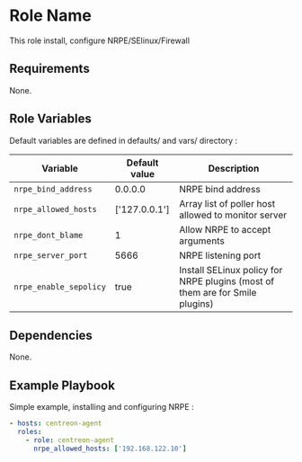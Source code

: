 Role Name
=========

This role install, configure NRPE/SElinux/Firewall

Requirements
------------

None.

Role Variables
--------------

Default variables are defined in defaults/ and vars/ directory :

| Variable | Default value | Description |
| -------- | ------------- | ----------- |
| `nrpe_bind_address` | 0.0.0.0 | NRPE bind address |
| `nrpe_allowed_hosts` | ['127.0.0.1'] | Array list of poller host allowed to monitor server |
| `nrpe_dont_blame` | 1 | Allow NRPE to accept arguments |
| `nrpe_server_port` | 5666 | NRPE listening port  |
| `nrpe_enable_sepolicy` | true | Install SELinux policy for NRPE plugins (most of them are for Smile plugins) |

Dependencies
------------

None.

Example Playbook
----------------

Simple example, installing and configuring NRPE :

``` YAML
- hosts: centreon-agent
  roles:
    - role: centreon-agent
      nrpe_allowed_hosts: ['192.168.122.10']
```
